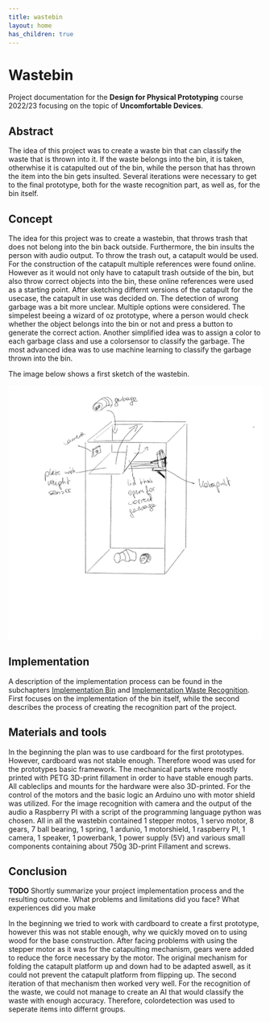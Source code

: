 ```yaml
---
title: wastebin
layout: home
has_children: true
---
```


# Wastebin

Project documentation for the **Design for Physical Prototyping** course 2022/23 focusing on the topic of **Uncomfortable Devices**.

## Abstract

The idea of this project was to create a waste bin that can classify the waste that is thrown into it. If the waste belongs into the bin, it is taken, otherwhise it is catapulted out of the bin, while the person that has thrown the item into the bin gets insulted. Several iterations were necessary to get to the final prototype, both for the waste recognition part, as well as, for the bin itself.

## Concept

The idea for this project was to create a wastebin, that throws trash that does not belong into the bin back outside. Furthermore, the bin insults the person with audio output.
To throw the trash out, a catapult would be used. For the construction of the catapult multiple references were found online. However as it would not only have to catapult trash outside of the bin, but also throw correct objects into the bin, these online references were used as a starting point. After sketching differnt versions of the catapult for the usecase, the catapult in use was decided on.
The detection of wrong garbage was a bit more unclear. Multiple options were considered. The simpelest beeing a wizard of oz prototype, where a person would check whether the object belongs into the bin or not and press a button to generate the correct action. Another simplified idea was to assign a color to each garbage class and use a colorsensor to classify the garbage. The most advanced idea was to use machine learning to classify the garbage thrown into the bin.

The image below shows a first sketch of the wastebin.

![FirstSketch](assets/ersteSkizze.png)


## Implementation

A description of the implementation process can be found in the subchapters [Implementation Bin](https://annafhub.github.io/dpp_documentation/wastebin/implementation_bin.html) and [Implementation Waste Recognition](https://annafhub.github.io/dpp_documentation/wastebin/implementation_recognition.html). First focuses on the implementation of the bin itself, while the second describes the process of creating the recognition part of the project.

## Materials and tools

In the beginning the plan was to use cardboard for the first prototypes. However, cardboard was not stable enough. Therefore wood was used for the prototypes basic framework. The mechanical parts where mostly printed with PETG 3D-print fillament in order to have stable enough parts. All cableclips and mounts for the hardware were also 3D-printed. For the control of the motors and the basic logic an Arduino uno with motor shield was utilized. For the image recognition with camera and the output of the audio a Raspberry PI with a script of the programming language python was chosen. All in all the wastebin contained 1 stepper motos, 1 servo motor, 8 gears, 7 ball bearing, 1 spring, 1 ardunio, 1 motorshield, 1 raspberry PI, 1 camera, 1 speaker, 1 powerbank, 1 power supply (5V) and various small components containing about 750g 3D-print Fillament and screws.


## Conclusion

**TODO** Shortly summarize your project implementation process and the resulting outcome.
What problems and limitations did you face? What experiences did you make 

In the beginning we tried to work with cardboard to create a first prototype, however this was not stable enough, why we quickly moved on to using wood for the base construction. After facing problems with using the stepper motor as it was for the catapulting mechanism, gears were added to reduce the force necessary by the motor. The original mechanism for folding the catapult platform up and down had to be adapted aswell, as it could not prevent the catapult platform from flipping up. The second iteration of that mechanism then worked very well. 
For the recognition of the waste, we could not manage to create an AI that would classify the waste with enough accuracy. Therefore, colordetection was used to seperate items into differnt groups.
